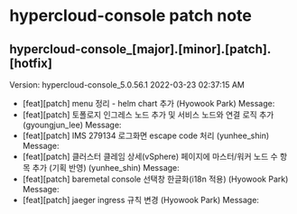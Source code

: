 # hypercloud-console patch note
## hypercloud-console_[major].[minor].[patch].[hotfix]
Version: hypercloud-console_5.0.56.1
2022-03-23  02:37:15 AM
- [feat][patch] menu 정리 - helm chart 추가 (Hyowook Park) 
    Message: 
- [feat][patch] 토폴로지 인그레스 노드 추가 및 서비스 노드와 연결 로직 추가 (gyoungjun_lee) 
    Message: 
- [feat][patch] IMS 279134 로그화면 escape code 처리 (yunhee_shin) 
    Message: 
- [feat][patch] 클러스터 클레임 상세(vSphere) 페이지에 마스터/워커 노드 수 항목 추가 (기획 반영) (yunhee_shin) 
    Message: 
- [feat][patch] baremetal console 선택창 한글화(i18n 적용) (Hyowook Park) 
    Message: 
- [feat][patch] jaeger ingress 규칙 변경 (Hyowook Park) 
    Message: 